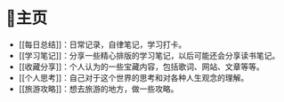 # 🏡主页



- [[每日总结]]：日常记录，自律笔记，学习打卡。
- [[学习笔记]]：分享一些精心排版的学习笔记，以后可能还会分享读书笔记。
- [[收藏分享]]：个人认为的一些宝藏内容，包括歌词、网站、文章等等。
- [[个人思考]]：自己对于这个世界的思考和对各种人生观念的理解。
- [[旅游攻略]]：想去旅游的地方，做一些攻略。